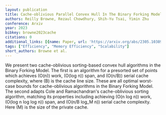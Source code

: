 ```yaml
---
layout: publication
title: Cache-oblivious Parallel Convex Hull In The Binary Forking Model
authors: Reilly Browne, Rezaul Chowdhury, Shih-Yu Tsai, Yimin Zhu
conference: Arxiv
year: 2023
bibkey: browne2023cache
citations: 0
additional_links: [{name: Paper, url: 'https://arxiv.org/abs/2305.10389'}]
tags: ["Efficiency", "Memory Efficiency", "Scalability"]
short_authors: Browne et al.
---
```

We present two cache-oblivious sorting-based convex hull algorithms in the
Binary Forking Model. The first is an algorithm for a presorted set of points
which achieves \(O(n)\) work, \(O(log n)\) span, and \(O(n/B)\) serial cache
complexity, where \(B\) is the cache line size. These are all optimal worst-case
bounds for cache-oblivious algorithms in the Binary Forking Model. The second
adapts Cole and Ramachandran's cache-oblivious sorting algorithm, matching its
properties including achieving \(O(n log n)\) work, \(O(log n log log n)\)
span, and \(O(n/B log_M n)\) serial cache complexity. Here \(M\) is the size of
the private cache.